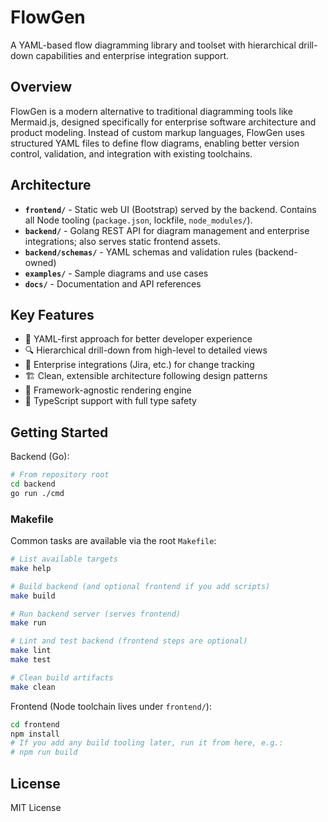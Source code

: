 # FlowGen

A YAML-based flow diagramming library and toolset with hierarchical drill-down capabilities and enterprise integration support.

## Overview

FlowGen is a modern alternative to traditional diagramming tools like Mermaid.js, designed specifically for enterprise software architecture and product modeling. Instead of custom markup languages, FlowGen uses structured YAML files to define flow diagrams, enabling better version control, validation, and integration with existing toolchains.

## Architecture

- **`frontend/`** - Static web UI (Bootstrap) served by the backend. Contains all Node tooling (`package.json`, lockfile, `node_modules/`).
- **`backend/`** - Golang REST API for diagram management and enterprise integrations; also serves static frontend assets.
- **`backend/schemas/`** - YAML schemas and validation rules (backend-owned)
- **`examples/`** - Sample diagrams and use cases
- **`docs/`** - Documentation and API references

## Key Features

- 🎯 YAML-first approach for better developer experience
- 🔍 Hierarchical drill-down from high-level to detailed views
- 🔗 Enterprise integrations (Jira, etc.) for change tracking
- 🏗️ Clean, extensible architecture following design patterns
- 📱 Framework-agnostic rendering engine
- 🔧 TypeScript support with full type safety

## Getting Started

Backend (Go):

```bash
# From repository root
cd backend
go run ./cmd
```

### Makefile

Common tasks are available via the root `Makefile`:

```bash
# List available targets
make help

# Build backend (and optional frontend if you add scripts)
make build

# Run backend server (serves frontend)
make run

# Lint and test backend (frontend steps are optional)
make lint
make test

# Clean build artifacts
make clean
```

Frontend (Node toolchain lives under `frontend/`):

```bash
cd frontend
npm install
# If you add any build tooling later, run it from here, e.g.:
# npm run build
```

## License

MIT License